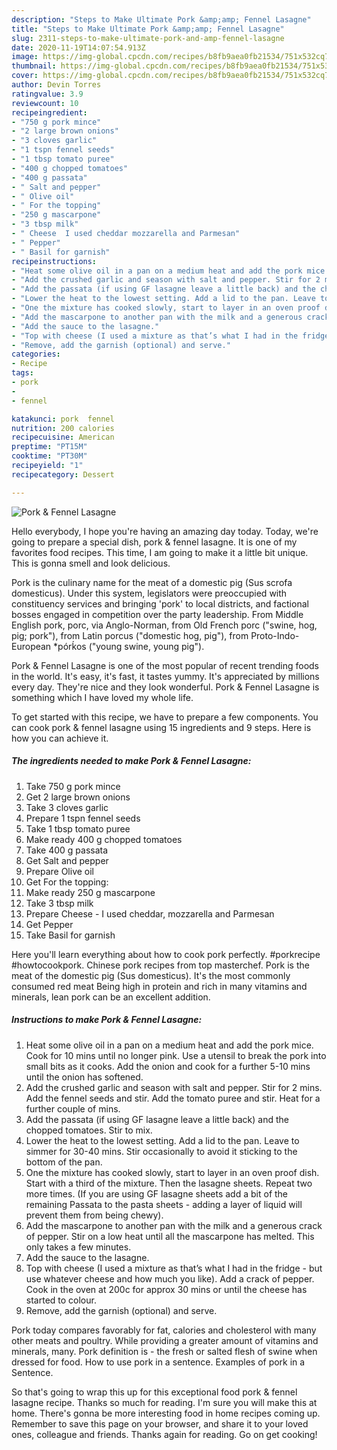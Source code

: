 ```yaml
---
description: "Steps to Make Ultimate Pork &amp;amp; Fennel Lasagne"
title: "Steps to Make Ultimate Pork &amp;amp; Fennel Lasagne"
slug: 2311-steps-to-make-ultimate-pork-and-amp-fennel-lasagne
date: 2020-11-19T14:07:54.913Z
image: https://img-global.cpcdn.com/recipes/b8fb9aea0fb21534/751x532cq70/pork-fennel-lasagne-recipe-main-photo.jpg
thumbnail: https://img-global.cpcdn.com/recipes/b8fb9aea0fb21534/751x532cq70/pork-fennel-lasagne-recipe-main-photo.jpg
cover: https://img-global.cpcdn.com/recipes/b8fb9aea0fb21534/751x532cq70/pork-fennel-lasagne-recipe-main-photo.jpg
author: Devin Torres
ratingvalue: 3.9
reviewcount: 10
recipeingredient:
- "750 g pork mince"
- "2 large brown onions"
- "3 cloves garlic"
- "1 tspn fennel seeds"
- "1 tbsp tomato puree"
- "400 g chopped tomatoes"
- "400 g passata"
- " Salt and pepper"
- " Olive oil"
- " For the topping"
- "250 g mascarpone"
- "3 tbsp milk"
- " Cheese  I used cheddar mozzarella and Parmesan"
- " Pepper"
- " Basil for garnish"
recipeinstructions:
- "Heat some olive oil in a pan on a medium heat and add the pork mice. Cook for 10 mins until no longer pink. Use a utensil to break the pork into small bits as it cooks. Add the onion and cook for a further 5-10 mins until the onion has softened."
- "Add the crushed garlic and season with salt and pepper. Stir for 2 mins. Add the fennel seeds and stir. Add the tomato puree and stir. Heat for a further couple of mins."
- "Add the passata (if using GF lasagne leave a little back) and the chopped tomatoes. Stir to mix."
- "Lower the heat to the lowest setting. Add a lid to the pan. Leave to simmer for 30-40 mins. Stir occasionally to avoid it sticking to the bottom of the pan."
- "One the mixture has cooked slowly, start to layer in an oven proof dish. Start with a third of the mixture. Then the lasagne sheets. Repeat two more times. (If you are using GF lasagne sheets add a bit of the remaining Passata to the pasta sheets - adding a layer of liquid will prevent them from being chewy)."
- "Add the mascarpone to another pan with the milk and a generous crack of pepper. Stir on a low heat until all the mascarpone has melted. This only takes a few minutes."
- "Add the sauce to the lasagne."
- "Top with cheese (I used a mixture as that’s what I had in the fridge - but use whatever cheese and how much you like). Add a crack of pepper. Cook in the oven at 200c for approx 30 mins or until the cheese has started to colour."
- "Remove, add the garnish (optional) and serve."
categories:
- Recipe
tags:
- pork
- 
- fennel

katakunci: pork  fennel 
nutrition: 200 calories
recipecuisine: American
preptime: "PT15M"
cooktime: "PT30M"
recipeyield: "1"
recipecategory: Dessert

---
```



![Pork &amp; Fennel Lasagne](https://img-global.cpcdn.com/recipes/b8fb9aea0fb21534/751x532cq70/pork-fennel-lasagne-recipe-main-photo.jpg)

Hello everybody, I hope you're having an amazing day today. Today, we're going to prepare a special dish, pork &amp; fennel lasagne. It is one of my favorites food recipes. This time, I am going to make it a little bit unique. This is gonna smell and look delicious.

Pork is the culinary name for the meat of a domestic pig (Sus scrofa domesticus). Under this system, legislators were preoccupied with constituency services and bringing &#39;pork&#39; to local districts, and factional bosses engaged in competition over the party leadership. From Middle English pork, porc, via Anglo-Norman, from Old French porc (&#34;swine, hog, pig; pork&#34;), from Latin porcus (&#34;domestic hog, pig&#34;), from Proto-Indo-European *pórḱos (&#34;young swine, young pig&#34;).

Pork &amp; Fennel Lasagne is one of the most popular of recent trending foods in the world. It's easy, it's fast, it tastes yummy. It's appreciated by millions every day. They're nice and they look wonderful. Pork &amp; Fennel Lasagne is something which I have loved my whole life.


To get started with this recipe, we have to prepare a few components. You can cook pork &amp; fennel lasagne using 15 ingredients and 9 steps. Here is how you can achieve it.

<!--inarticleads1-->

##### The ingredients needed to make Pork &amp; Fennel Lasagne:

1. Take 750 g pork mince
1. Get 2 large brown onions
1. Take 3 cloves garlic
1. Prepare 1 tspn fennel seeds
1. Take 1 tbsp tomato puree
1. Make ready 400 g chopped tomatoes
1. Take 400 g passata
1. Get  Salt and pepper
1. Prepare  Olive oil
1. Get  For the topping:
1. Make ready 250 g mascarpone
1. Take 3 tbsp milk
1. Prepare  Cheese - I used cheddar, mozzarella and Parmesan
1. Get  Pepper
1. Take  Basil for garnish


Here you&#39;ll learn everything about how to cook pork perfectly. #porkrecipe #howtocookpork. Chinese pork recipes from top masterchef. Pork is the meat of the domestic pig (Sus domesticus). It&#39;s the most commonly consumed red meat Being high in protein and rich in many vitamins and minerals, lean pork can be an excellent addition. 

<!--inarticleads2-->

##### Instructions to make Pork &amp; Fennel Lasagne:

1. Heat some olive oil in a pan on a medium heat and add the pork mice. Cook for 10 mins until no longer pink. Use a utensil to break the pork into small bits as it cooks. Add the onion and cook for a further 5-10 mins until the onion has softened.
1. Add the crushed garlic and season with salt and pepper. Stir for 2 mins. Add the fennel seeds and stir. Add the tomato puree and stir. Heat for a further couple of mins.
1. Add the passata (if using GF lasagne leave a little back) and the chopped tomatoes. Stir to mix.
1. Lower the heat to the lowest setting. Add a lid to the pan. Leave to simmer for 30-40 mins. Stir occasionally to avoid it sticking to the bottom of the pan.
1. One the mixture has cooked slowly, start to layer in an oven proof dish. Start with a third of the mixture. Then the lasagne sheets. Repeat two more times. (If you are using GF lasagne sheets add a bit of the remaining Passata to the pasta sheets - adding a layer of liquid will prevent them from being chewy).
1. Add the mascarpone to another pan with the milk and a generous crack of pepper. Stir on a low heat until all the mascarpone has melted. This only takes a few minutes.
1. Add the sauce to the lasagne.
1. Top with cheese (I used a mixture as that’s what I had in the fridge - but use whatever cheese and how much you like). Add a crack of pepper. Cook in the oven at 200c for approx 30 mins or until the cheese has started to colour.
1. Remove, add the garnish (optional) and serve.


Pork today compares favorably for fat, calories and cholesterol with many other meats and poultry. While providing a greater amount of vitamins and minerals, many. Pork definition is - the fresh or salted flesh of swine when dressed for food. How to use pork in a sentence. Examples of pork in a Sentence. 

So that's going to wrap this up for this exceptional food pork &amp; fennel lasagne recipe. Thanks so much for reading. I'm sure you will make this at home. There's gonna be more interesting food in home recipes coming up. Remember to save this page on your browser, and share it to your loved ones, colleague and friends. Thanks again for reading. Go on get cooking!
